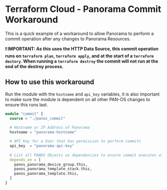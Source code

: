 # Terraform Cloud - Panorama Commit Workaround

This is a quick example of a workaround to allow Panorama to perform a commit operation after any changes to Panorama Resources.

**:exclamation: IMPORTANT: As this uses the HTTP Data Source, this commit operation runs on `terraform plan`, `terraform apply`, and at the start of a `terraform destory`. When running a `terraform destroy` the commit will not run at the end of the destroy process.**

## How to use this workaround

Run the module with the `hostname` and `api_key` variables, it is also important to make sure the module is dependent on all other PAN-OS changes to ensure this runs last.

```terraform
module "commit" {
  source = "./panos_commit"
  
  # Hostname or IP Address of Panorama
  hostname = "panorama-hostname"

  # API Key for a User that has permission to perform commits
  api_key  = "panorama-api-key"
  
  # List all PANOS Objects as dependencies to ensure commit executes after all resources have been created.
  depends_on = [
    panos_panorama_device_group.this,
    panos_panorama_template_stack.this,
    panos_panorama_template.this,
  ]
}
```